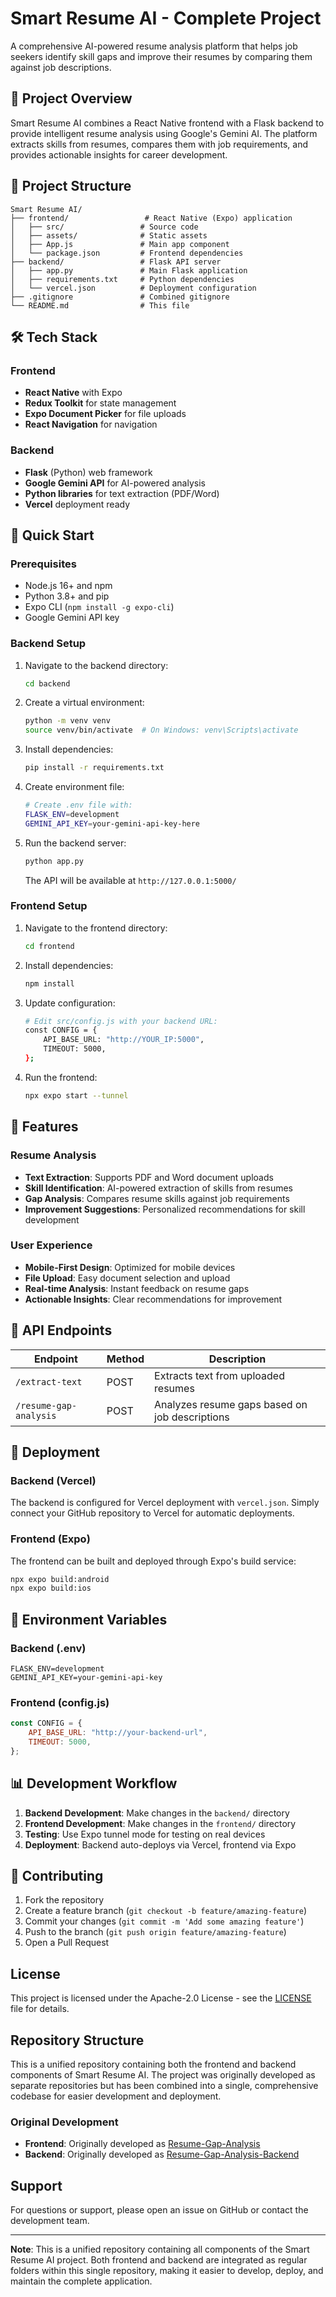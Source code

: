 # Smart Resume AI - Complete Project

A comprehensive AI-powered resume analysis platform that helps job seekers identify skill gaps and improve their resumes by comparing them against job descriptions.

## 🚀 Project Overview

Smart Resume AI combines a React Native frontend with a Flask backend to provide intelligent resume analysis using Google's Gemini AI. The platform extracts skills from resumes, compares them with job requirements, and provides actionable insights for career development.

## 📁 Project Structure

```
Smart Resume AI/
├── frontend/                 # React Native (Expo) application
│   ├── src/                 # Source code
│   ├── assets/              # Static assets
│   ├── App.js               # Main app component
│   └── package.json         # Frontend dependencies
├── backend/                 # Flask API server
│   ├── app.py               # Main Flask application
│   ├── requirements.txt     # Python dependencies
│   └── vercel.json          # Deployment configuration
├── .gitignore               # Combined gitignore
└── README.md                # This file
```

## 🛠️ Tech Stack

### Frontend
- **React Native** with Expo
- **Redux Toolkit** for state management
- **Expo Document Picker** for file uploads
- **React Navigation** for navigation

### Backend
- **Flask** (Python) web framework
- **Google Gemini API** for AI-powered analysis
- **Python libraries** for text extraction (PDF/Word)
- **Vercel** deployment ready

## 🚀 Quick Start

### Prerequisites
- Node.js 16+ and npm
- Python 3.8+ and pip
- Expo CLI (`npm install -g expo-cli`)
- Google Gemini API key

### Backend Setup

1. Navigate to the backend directory:
   ```bash
   cd backend
   ```

2. Create a virtual environment:
   ```bash
   python -m venv venv
   source venv/bin/activate  # On Windows: venv\Scripts\activate
   ```

3. Install dependencies:
   ```bash
   pip install -r requirements.txt
   ```

4. Create environment file:
   ```bash
   # Create .env file with:
   FLASK_ENV=development
   GEMINI_API_KEY=your-gemini-api-key-here
   ```

5. Run the backend server:
   ```bash
   python app.py
   ```
   The API will be available at `http://127.0.0.1:5000/`

### Frontend Setup

1. Navigate to the frontend directory:
   ```bash
   cd frontend
   ```

2. Install dependencies:
   ```bash
   npm install
   ```

3. Update configuration:
   ```bash
   # Edit src/config.js with your backend URL:
   const CONFIG = {
       API_BASE_URL: "http://YOUR_IP:5000",
       TIMEOUT: 5000,
   };
   ```

4. Run the frontend:
   ```bash
   npx expo start --tunnel
   ```

## 📱 Features

### Resume Analysis
- **Text Extraction**: Supports PDF and Word document uploads
- **Skill Identification**: AI-powered extraction of skills from resumes
- **Gap Analysis**: Compares resume skills against job requirements
- **Improvement Suggestions**: Personalized recommendations for skill development

### User Experience
- **Mobile-First Design**: Optimized for mobile devices
- **File Upload**: Easy document selection and upload
- **Real-time Analysis**: Instant feedback on resume gaps
- **Actionable Insights**: Clear recommendations for improvement

## 🔧 API Endpoints

| Endpoint | Method | Description |
|----------|--------|-------------|
| `/extract-text` | POST | Extracts text from uploaded resumes |
| `/resume-gap-analysis` | POST | Analyzes resume gaps based on job descriptions |

## 🚀 Deployment

### Backend (Vercel)
The backend is configured for Vercel deployment with `vercel.json`. Simply connect your GitHub repository to Vercel for automatic deployments.

### Frontend (Expo)
The frontend can be built and deployed through Expo's build service:
```bash
npx expo build:android
npx expo build:ios
```

## 🔐 Environment Variables

### Backend (.env)
```
FLASK_ENV=development
GEMINI_API_KEY=your-gemini-api-key
```

### Frontend (config.js)
```javascript
const CONFIG = {
    API_BASE_URL: "http://your-backend-url",
    TIMEOUT: 5000,
};
```

## 📊 Development Workflow

1. **Backend Development**: Make changes in the `backend/` directory
2. **Frontend Development**: Make changes in the `frontend/` directory
3. **Testing**: Use Expo tunnel mode for testing on real devices
4. **Deployment**: Backend auto-deploys via Vercel, frontend via Expo

## 🤝 Contributing

1. Fork the repository
2. Create a feature branch (`git checkout -b feature/amazing-feature`)
3. Commit your changes (`git commit -m 'Add some amazing feature'`)
4. Push to the branch (`git push origin feature/amazing-feature`)
5. Open a Pull Request

## License

This project is licensed under the Apache-2.0 License - see the [LICENSE](LICENSE) file for details.

## Repository Structure

This is a unified repository containing both the frontend and backend components of Smart Resume AI. The project was originally developed as separate repositories but has been combined into a single, comprehensive codebase for easier development and deployment.

### Original Development
- **Frontend**: Originally developed as [Resume-Gap-Analysis](https://github.com/nh0397/Resume-Gap-Analysis)
- **Backend**: Originally developed as [Resume-Gap-Analysis-Backend](https://github.com/nh0397/Resume-Gap-Analysis-Backend)

## Support

For questions or support, please open an issue on GitHub or contact the development team.

---

**Note**: This is a unified repository containing all components of the Smart Resume AI project. Both frontend and backend are integrated as regular folders within this single repository, making it easier to develop, deploy, and maintain the complete application.
